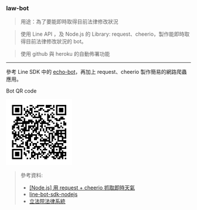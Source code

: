 ### law-bot

> 用途：為了要能即時取得目前法律修改狀況

> 使用 Line API ，及 Node.js 的 Library: request、cheerio，製作能即時取得目前法律修改狀況的 bot。

> 使用 github 與 heroku 的自動佈署功能

***
參考 Line SDK 中的 [echo-bot](https://github.com/AndsLog/line-bot-sdk-nodejs/tree/master/examples/echo-bot)，再加上 request、cheerio 製作簡易的網路爬蟲應用。

Bot QR code

![QR code](QRcode.png)


> 參考資料:
>- [[Node.js] 用 request + cheerio 抓取即時天氣](https://larrylu.blog/nodejs-request-cheerio-weather-414e33f45c7d)
>- [line-bot-sdk-nodejs](https://github.com/AndsLog/line-bot-sdk-nodejs)
>- [立法院法律系統](https://lis.ly.gov.tw/lglawc/lglawkm)
